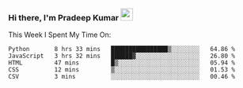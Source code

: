 ### Hi there, I'm Pradeep Kumar <img src="https://media.giphy.com/media/Yrfa3vPYjWDwlEfvHw/giphy.gif" width="25px">

This Week I Spent My Time On:
<!--START_SECTION:waka-->
```text
Python       8 hrs 33 mins   ████████████████▒░░░░░░░░   64.86 % 
JavaScript   3 hrs 32 mins   ██████▓░░░░░░░░░░░░░░░░░░   26.80 % 
HTML         47 mins         █▒░░░░░░░░░░░░░░░░░░░░░░░   05.94 % 
CSS          12 mins         ▒░░░░░░░░░░░░░░░░░░░░░░░░   01.53 % 
CSV          3 mins          ░░░░░░░░░░░░░░░░░░░░░░░░░   00.46 % 
```
<!--END_SECTION:waka-->

